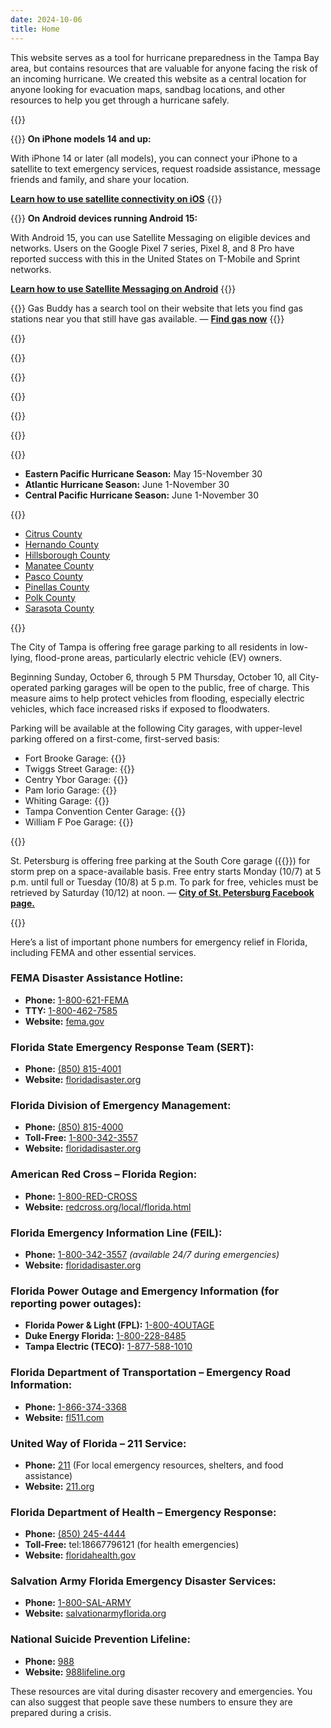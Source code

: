 ```yaml
---
date: 2024-10-06
title: Home
---
```

This website serves as a tool for hurricane preparedness in the Tampa Bay area, but contains resources
that are valuable for anyone facing the risk of an incoming hurricane. We created this website as a central location for anyone looking for evacuation maps, sandbag locations, and other resources to help you get through a hurricane safely.

{{<divider-title title="Satellite Connectivity on iOS and Android" align="left">}}

{{<column span="3" align="left">}}
**On iPhone models 14 and up:**

With iPhone 14 or later (all models), you can connect your iPhone to a satellite to text emergency 
services, request roadside assistance, message friends and family, and share your location.

**[Learn how to use satellite connectivity on iOS](https://support.apple.com/en-us/105097)**
{{</column>}}

{{<column span="3" align="left">}}
**On Android devices running Android 15:**

With Android 15, you can use Satellite Messaging on eligible devices and networks. Users on 
the Google Pixel 7 series, Pixel 8, and 8 Pro have reported success with this in the United States on 
T-Mobile and Sprint networks.

**[Learn how to use Satellite Messaging on Android](https://www.androidsage.com/2024/05/16/how-to-activate-satellite-messaging-on-android-15/)**
{{</column>}}

{{<hint type="info">}}
Gas Buddy has a search tool on their website that lets you find gas 
stations near you that still have gas available. — **[Find gas now](https://www.gasbuddy.com/home)**
{{</hint>}}

{{<divider-title title="Fox Weather Channel Live" align="left">}}

{{<youtube wt6SIE7BXS8>}}

{{<divider-title title="Live Weather Map" align="left">}}

{{<windy-map>}}

{{<divider-title title="How to properly sandbag" align="left">}}

{{<youtube vnCDaAzED9U>}}

{{<divider-title title="Hurricane Seasons" align="left">}}

* **Eastern Pacific Hurricane Season:** May 15-November 30
* **Atlantic Hurricane Season:** June 1-November 30
* **Central Pacific Hurricane Season:** June 1-November 30

{{<divider-title title="View Resources by County" align="left">}}

* [Citrus County](/county/citrus-county)
* [Hernando County](/county/hernando-county)
* [Hillsborough County](/county/hillsborough-county)
* [Manatee County](/county/Manatee-county)
* [Pasco County](/county/pasco-county)
* [Pinellas County](/county/pinellas-county)
* [Polk County](/county/polk-county)
* [Sarasota County](/county/sarasota-county)

{{<divider-title title="Free Parking in Tampa" align="left">}}

The City of Tampa is offering free garage parking to all residents in low-lying, flood-prone areas, particularly electric vehicle (EV) owners.

Beginning Sunday, October 6, through 5 PM Thursday, October 10, all City-operated parking garages will be open to the public, free of charge. This measure aims to help protect vehicles from flooding, especially electric vehicles, which face increased risks if exposed to floodwaters.

Parking will be available at the following City garages, with upper-level parking offered on a first-come, first-served basis:

* Fort Brooke Garage: {{<directions-link address="107 N. Franklin St.">}}
* Twiggs Street Garage: {{<directions-link address="901 E. Twiggs St.">}}
* Centry Ybor Garage: {{<directions-link address="1500 E. 5th Ave.">}}
* Pam Iorio Garage: {{<directions-link address="301 Channelside Dr.">}}
* Whiting Garage: {{<directions-link address="118 S Florida Ave">}}
* Tampa Convention Center Garage: {{<directions-link address="141 E. Brorein St.">}}
* William F Poe Garage: {{<directions-link address="802 N. Ashley Dr.">}}

{{<divider-title title="Free Parking in St. Petersburg" align="left">}}

St. Petersburg is offering free parking at the South Core garage ({{<directions-link address="101 1st Ave S">}}) for storm prep on a space-available basis. Free entry starts Monday (10/7) at 5 p.m. until full or Tuesday (10/8) at 5 p.m. To park for free, vehicles must be retrieved by Saturday (10/12) at noon. — **[City of St. Petersburg Facebook page.](https://www.facebook.com/StPeteFL/posts/949266387228449)**

{{<divider-title title="Florida Emergency Relief Numbers" align="left">}}

Here’s a list of important phone numbers for emergency relief in Florida, including FEMA and other essential services.

### FEMA Disaster Assistance Hotline:

* **Phone:** [1-800-621-FEMA](tel:18006213362)
* **TTY:** [1-800-462-7585](tel:18004627585)
* **Website:** [fema.gov](https://www.fema.gov)

### Florida State Emergency Response Team (SERT):

* **Phone:** [(850) 815-4001](tel:8508154001)
* **Website:** [floridadisaster.org](https://www.floridadisaster.org/)

### Florida Division of Emergency Management:

* **Phone:** [(850) 815-4000](tel:8508154000)
* **Toll-Free:** [1-800-342-3557](tel:18003423557)
* **Website:** [floridadisaster.org](https://www.floridadisaster.org/)

### American Red Cross – Florida Region:

* **Phone:** [1-800-RED-CROSS](tel:18007332767)
* **Website:** [redcross.org/local/florida.html](https://www.redcross.org/local/florida.html)

### Florida Emergency Information Line (FEIL):

* **Phone:** [1-800-342-3557](tel:18003423557) _(available 24/7 during emergencies)_
* **Website:** [floridadisaster.org](https://www.floridadisaster.org/)

### Florida Power Outage and Emergency Information (for reporting power outages):

* **Florida Power & Light (FPL):** [1-800-4OUTAGE](tel:18004688243)
* **Duke Energy Florida:** [1-800-228-8485](tel:18002288485)
* **Tampa Electric (TECO):** [1-877-588-1010](tel:18775881010)

### Florida Department of Transportation – Emergency Road Information:

* **Phone:** [1-866-374-3368](tel:18663743368)
* **Website:** [fl511.com](https://www.fl511.com)

### United Way of Florida – 211 Service:

* **Phone:** [211](tel:211) (For local emergency resources, shelters, and food assistance)
* **Website:** [211.org](https://www.211.org)

### Florida Department of Health – Emergency Response:

* **Phone:** [(850) 245-4444](tel:8502454444)
* **Toll-Free:** tel:18667796121 (for health emergencies)
* **Website:** [floridahealth.gov](http://www.floridahealth.gov/)

### Salvation Army Florida Emergency Disaster Services:

* **Phone:** [1-800-SAL-ARMY](tel:18007252769)
* **Website:** [salvationarmyflorida.org](https://www.salvationarmyflorida.org/)

### National Suicide Prevention Lifeline:

* **Phone:** [988](tel:988)
* **Website:** [988lifeline.org](https://988lifeline.org)

These resources are vital during disaster recovery and emergencies. You can also suggest that people save these numbers to ensure they are prepared during a crisis.
